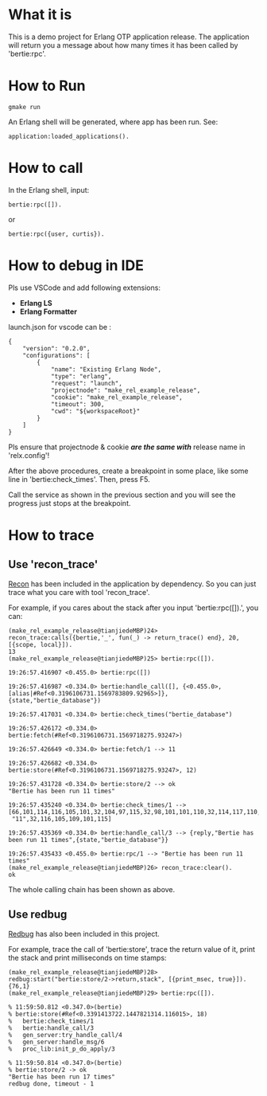 # What it is
This is a demo project for Erlang OTP application release. The application will return you a message about how many times it has been called by 'bertie:rpc'.
# How to Run
```
gmake run
```
An Erlang shell will be generated, where app has been run. See:
```
application:loaded_applications().
```
# How to call
In the Erlang shell, input:
```
bertie:rpc([]).
```
or 
```
bertie:rpc({user, curtis}).
```
# How to debug in IDE
Pls use VSCode and add following extensions:
* **Erlang LS**
* **Erlang Formatter**

launch.json for vscode can be :
```
{
    "version": "0.2.0",
    "configurations": [
        {
            "name": "Existing Erlang Node",
            "type": "erlang",
            "request": "launch",
            "projectnode": "make_rel_example_release",
            "cookie": "make_rel_example_release",
            "timeout": 300,
            "cwd": "${workspaceRoot}"
        }
    ]
}
```
Pls ensure that projectnode & cookie **_are the same with_** release name in 'relx.config'!

After the above procedures, create a breakpoint in some place, like some line in 'bertie:check_times'. Then, press F5.

Call the service as shown in the previous section and you will see the progress just stops at the breakpoint.
# How to trace
## Use 'recon_trace'
[Recon](https://ferd.github.io/recon/recon_trace.html#summary) has been included in the application by dependency. So you can just trace what you care with tool 'recon_trace'.

For example, if you cares about the stack after you input 'bertie:rpc([]).', you can:
```
(make_rel_example_release@tianjiedeMBP)24> recon_trace:calls({bertie,'_', fun(_) -> return_trace() end}, 20, [{scope, local}]).     
13
(make_rel_example_release@tianjiedeMBP)25> bertie:rpc([]).

19:26:57.416907 <0.455.0> bertie:rpc([])

19:26:57.416987 <0.334.0> bertie:handle_call([], {<0.455.0>,[alias|#Ref<0.3196106731.1569783809.92965>]}, {state,"bertie_database"})

19:26:57.417031 <0.334.0> bertie:check_times("bertie_database")

19:26:57.426172 <0.334.0> bertie:fetch(#Ref<0.3196106731.1569718275.93247>)

19:26:57.426649 <0.334.0> bertie:fetch/1 --> 11

19:26:57.426682 <0.334.0> bertie:store(#Ref<0.3196106731.1569718275.93247>, 12)

19:26:57.431728 <0.334.0> bertie:store/2 --> ok
"Bertie has been run 11 times"

19:26:57.435240 <0.334.0> bertie:check_times/1 --> [66,101,114,116,105,101,32,104,97,115,32,98,101,101,110,32,114,117,110,32,
 "11",32,116,105,109,101,115]
                                           
19:26:57.435369 <0.334.0> bertie:handle_call/3 --> {reply,"Bertie has been run 11 times",{state,"bertie_database"}}
                                           
19:26:57.435433 <0.455.0> bertie:rpc/1 --> "Bertie has been run 11 times"
(make_rel_example_release@tianjiedeMBP)26> recon_trace:clear().
ok
```
The whole calling chain has been shown as above. 
## Use redbug
[Redbug](https://github.com/massemanet/redbug) has also been included in this project.

For example, trace the call of 'bertie:store', trace the return value of it, print the stack and print milliseconds on time stamps:

```
(make_rel_example_release@tianjiedeMBP)28> redbug:start("bertie:store/2->return,stack", [{print_msec, true}]).
{76,1}
(make_rel_example_release@tianjiedeMBP)29> bertie:rpc([]).

% 11:59:50.812 <0.347.0>(bertie)
% bertie:store(#Ref<0.3391413722.1447821314.116015>, 18)
%   bertie:check_times/1 
%   bertie:handle_call/3 
%   gen_server:try_handle_call/4 
%   gen_server:handle_msg/6 
%   proc_lib:init_p_do_apply/3 

% 11:59:50.814 <0.347.0>(bertie)
% bertie:store/2 -> ok
"Bertie has been run 17 times"
redbug done, timeout - 1  
```